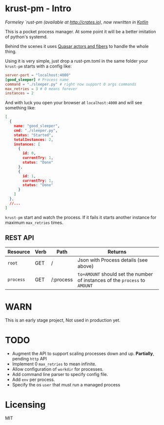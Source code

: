 krust-pm - Intro
=======

*Formeley `rust-pm (available at http://crates.io), now rewritten in [Kotlin](kotlinlang.org)*

This is a pocket process manager. At some point it will be a better imitation of python's systemd.

Behind the scenes it uses [Quasar actors and fibers](http://docs.paralleluniverse.co/quasar/) to handle the whole thing.

Using it is very simple, just drop a rust-pm.toml in the same folder your
`krust-pm` starts with a config like:

```toml
server-port = "localhost:4000"
[good_sleeper] # Process name
command = "./sleeper.py" # right now support 0 args commands
max_retries = 3 # 0 means forever
instances = 2
```

And with luck you open your browser at `localhost:4000` and will see something like:

```json
[
  {
    name: "good_sleeper",
    cmd: "./sleeper.py",
    status: "Started",
    totalInstances: 2,
    instances: [
      {
        id: 0,
        currentTry: 1,
        status: "Done"
      },
      {
        id: 1,
        currentTry: 1,
        status: "Done"
      }
    ]
  },
  //...
]

```

`krust-pm` start and watch the process. If it fails it starts another instance for maximum `max_retries` times.

REST API
---

Resource  | Verb | Path | Returns
--------- | ---- | ---- | --------
`root`    | GET  | /    | Json with Process details (see above)
`process` | GET  | /:process | `to=AMOUNT` should set the number of instances of the `process` to `AMOUNT`


WARN
====

This is an early stage project, Not used in production yet.


TODO
====

   - Augment the API to support scaling processes down and up. **Partially**, pending `http` API
   - Implement 0 `max_retries` to mean infinite.
   - Allow configuration of `workdir` for processes.
   - Add command line parser to specify config file.
   - Add `env` per process.
   - Specify the os `user` that must run a managed process

Licensing
===
MIT
